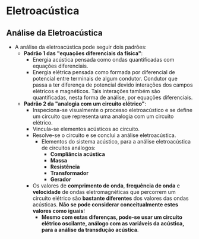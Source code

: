 # Eletroacústica

## Análise da Eletroacústica
- A análise da eletroacústica pode seguir dois padrões:
    - **Padrão 1 das "equações diferenciais da física"**:
        - Energia acústica pensada como ondas quantificadas com equações diferenciais.
        - Energia elétrica pensada como formada por diferencial de potencial entre terminais de algum condutor. Condutor que passa a ter diferença de potencial devido interações dos campos elétricos e magnéticos. Tais interações também são quantificadas, nesta forma de análise, por equações diferenciais.
    - **Padrão 2 da "analogia com um circuito elétrico"**:
        - Inspeciona-se visualmente o processo eletroacústico e se define um circuito que representa uma analogia com um circuito elétrico.
        - Vincula-se elementos acústicos ao circuito.
        - Resolve-se o circuito e se conclui a análise eletroacústica.
            - Elementos do sistema acústico, para a análise eletroacústica de circuitos análogos:
                - **Compliância acústica**
                - **Massa**
                - **Resistência**
                - **Transformador**
                - **Gerador**
        - Os valores de **comprimento de onda**, **frequência de onda** e **velocidade** de ondas eletromagnéticas que percorrem um circuito elétrico são **bastante diferentes** dos valores das ondas acústicas. **Não se pode considerar conceitualmente estes valores como iguais**!
            - **Mesmo com estas diferenças, pode-se usar um circuito elétrico oscilante, análogo com as variáveis da acústica, para a análise da transdução acústica**.
